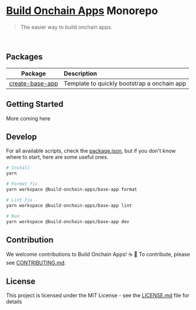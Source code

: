 # [Build Onchain Apps](https://github.com/base-org/build-onchain-apps) Monorepo

> The easier way to build onchain apps.

<br />

## Packages

| Package                                       | Description                                 |
| --------------------------------------------- | :------------------------------------------ |
| [create-base-app](/templates/create-base-app) | Template to quickly bootstrap a onchain app |

## Getting Started

More coming here

## Develop

For all available scripts, check the [package.json](https://github.com/base-org/build-onchain-apps/blob/main/package.json), but if you don't know where to start, here are some useful ones.

```bash
# Install
yarn

# Format fix
yarn workspace @build-onchain-apps/base-app format

# Lint fix
yarn workspace @build-onchain-apps/base-app lint

# Run
yarn workspace @build-onchain-apps/base-app dev
```

## Contribution

We welcome contributions to Build Onchain Apps! ☕️ 🔵
To contribute, please see [CONTRIBUTING.md](CONTRIBUTING.md).

## License

This project is licensed under the MIT License - see the [LICENSE.md](LICENSE.md) file for details
